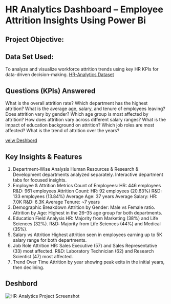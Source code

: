 # HR Analytics Dashboard – Employee Attrition Insights Using Power Bi 
## Project Objective:
## Data Set Used:
To analyze and visualize workforce attrition trends using key HR KPIs for data-driven decision-making.
<a href = "https://github.com/Abdulkareem399/HR-Analytics-Power-Bi-Deshbord/blob/main/HR_Analytics.csv">HR-Analytics Dataset</a>

## Questions (KPIs) Answered
What is the overall attrition rate?
Which department has the highest attrition?
What is the average age, salary, and tenure of employees leaving?
Does attrition vary by gender?
Which age group is most affected by attrition?
How does attrition vary across different salary ranges?
What is the impact of education background on attrition?
Which job roles are most affected?
What is the trend of attrition over the years?

<a href="https://github.com/Abdulkareem399/HR-Analytics-Power-Bi-Deshbord/blob/main/HR-Analytics%20ProjectScreenshot.jpg">veiw Deshbord</a>

## Key Insights & Features
1. Department-Wise Analysis
Human Resources & Research & Development departments analyzed separately.
Interactive department tabs for focused insights.
2. Employee & Attrition Metrics
Count of Employees:
HR: 446 employees
R&D: 961 employees
Attrition Count:
HR: 92 employees (20.63%)
R&D: 133 employees (13.84%)
Average Age: 37 years
Average Salary:
HR: 7.0K
R&D: 6.3K
Average Tenure: ~7 years
3. Demographic Breakdown
Attrition by Gender: Male vs Female ratio.
Attrition by Age: Highest in the 26–35 age group for both departments.
4. Education Field Analysis
HR: Majority from Marketing (38%) and Life Sciences (32%).
R&D: Majority from Life Sciences (44%) and Medical (35%).
5. Salary vs Attrition
Highest attrition seen in employees earning up to 5K salary range for both departments.
6. Job Role Attrition
HR: Sales Executive (57) and Sales Representative (33) most affected.
R&D: Laboratory Technician (62) and Research Scientist (47) most affected.
7. Trend Over Time
Attrition by year showing peak exits in the initial years, then declining.

## Deshbord 

![HR-Analytics Project Screenshot](https://github.com/user-attachments/assets/5cfdb1e1-00e7-4973-afcb-2a438d4ce9d4)
